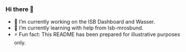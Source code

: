 ### Hi there 👋

* 🔭 I’m currently working on the ISB Dashboard and Wasser.
* 🌱 I’m currently learning with help from Isb-mrosbund.
* ⚡ Fun fact: This README has been prepared for illustrative purposes only.

<!--
**isb-tkappmeier/isb-tkappmeier** is a ✨ _special_ ✨ repository because its `README.md` (this file) appears on your GitHub profile.

Here are some ideas to get you started:

- 🔭 I’m currently working on ...
- 🌱 I’m currently learning ...
- 👯 I’m looking to collaborate on ...
- 🤔 I’m looking for help with ...
- 💬 Ask me about ...
- 📫 How to reach me: ...
- 😄 Pronouns: ...
- ⚡ Fun fact: ...
-->
